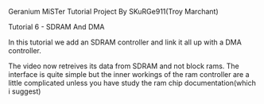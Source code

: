 Geranium MiSTer Tutorial Project
By SKuRGe911(Troy Marchant)

Tutorial 6 - SDRAM And DMA

In this tutorial we add an SDRAM controller and link it all up with a DMA controller.

The video now retreives its data from SDRAM and not block rams. The interface is quite simple but the inner workings of the ram controller are a little complicated unless you have study the ram chip documentation(which i suggest)